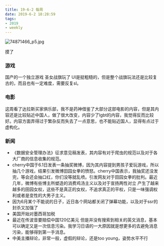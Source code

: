 ```yaml
---
title: 19-6-2 每周
date: 2019-6-2 18:28:59
tags: 
- 2019
- weekly
---
```


![74871466_p5.jpg](https://i.loli.net/2019/06/02/5cf3d998ed37612517.jpg)

摸了
<!-- more -->
### 游戏
国产的一个独立游戏 圣女战旗玩了 UI是挺粗糙的，但是整个战旗玩法还是比较复古的，而且也有一定难度，需要反复sl。

### 电影
这周看了达拉斯买家俱乐部，我不是药神借鉴了大部分这部电影的内容，但是其内容还是比较贴近中国人，做了很大改变，内容少了lgbt的内容，我觉得反而比较好。内容方面弄得过于繁杂反而失去了一点意思，也不能贴近国人，显得有点过于虚构化。

### 新闻
- 《数据安全管理办法》征求意见稿发表，其内容有对于爬虫的规范以及对于各大厂商的信息收集的规范。
- cherry中国于6.1日发表一条抽奖微博，因为其内容提到男孩子爱玩游戏，所以抽几个游戏，结果引发微博田园女拳的愤怒。cherry中国表示，我抽奖还没发完，等会还会抽口红，你们没等就乱喷。引发网友对于田园女拳的批判。最近几年，微博有些博主所塑造的消费鸡汤主义以及对于宣扬两性对立 产生了越来越多的田园女权，这些不是真正的女权，不追求真正的平权，只是一味强调权利或者是变性的大男子主义。
- 因为6月某个不能说的日子，近日各个网站都关闭了弹幕功能，以及对于ssr的封杀又加强了
- 美国开始对墨西哥加税
- 最近在传波音要赔偿中国120亿美元 但是并没有搜索到相关的英文消息，基本可以确定又是一次信息污染。我学习日语的一大原因就是想更多的去避免消息污染，能够得到第一手消息。
- 中美主播辩论，非常一般，虚假的辩论，还是too young，姿势水平不行
